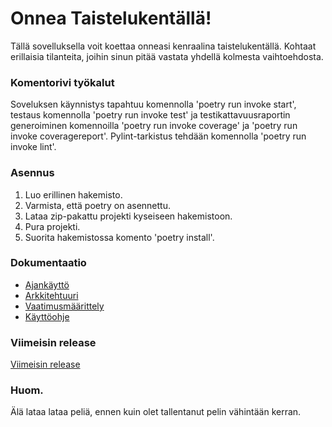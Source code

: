 # Onnea Taistelukentällä!

Tällä sovelluksella voit koettaa onneasi kenraalina taistelukentällä. Kohtaat erillaisia tilanteita, joihin sinun pitää vastata yhdellä kolmesta vaihtoehdosta.

### Komentorivi työkalut
Soveluksen käynnistys tapahtuu komennolla 'poetry run invoke start', testaus komennolla 'poetry run invoke test' ja testikattavuusraportin generoiminen komennoilla 'poetry run invoke coverage' ja 'poetry run invoke coveragereport'. Pylint-tarkistus tehdään komennolla 'poetry run invoke lint'.

### Asennus

1. Luo erillinen hakemisto.
2. Varmista, että poetry on asennettu.
3. Lataa zip-pakattu projekti kyseiseen hakemistoon.
4. Pura projekti.
5. Suorita hakemistossa komento 'poetry install'.

### Dokumentaatio
* [Ajankäyttö](https://github.com/Jatynjala/ot-harjoitustyo-Jatynjala/blob/main/Dokumentaatio/Ajankaytto.md)
* [Arkkitehtuuri](https://github.com/Jatynjala/ot-harjoitustyo-Jatynjala/blob/main/Dokumentaatio/arkkitehtuuri.md)
* [Vaatimusmäärittely](https://github.com/Jatynjala/ot-harjoitustyo-Jatynjala/blob/main/Dokumentaatio/Vaatimusmaarittely.md)
* [Käyttöohje](https://github.com/Jatynjala/ot-harjoitustyo-Jatynjala/blob/main/Dokumentaatio/Kayttoohje.md)

### Viimeisin release
[Viimeisin release](https://github.com/Jatynjala/ot-harjoitustyo-Jatynjala/releases/tag/viikko6)

### Huom.
Älä lataa lataa peliä, ennen kuin olet tallentanut pelin vähintään kerran.

